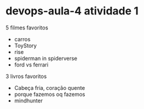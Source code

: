 # devops-aula-4 atividade 1
5 filmes favoritos
- carros
- ToyStory
- rise
- spiderman in spiderverse
- ford vs ferrari

3 livros favoritos
- Cabeça fria, coração quente
- porque fazemos oq fazemos
- mindhunter
